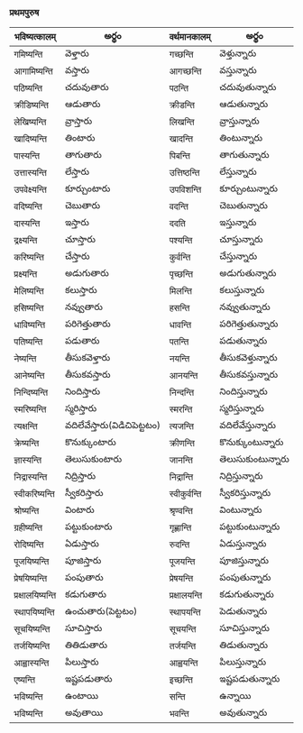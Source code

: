 
 ### प्रथमपुरुष  
 भविष्यत्कालम् | అర్థం |  वर्थमानकालम् | అర్థం |
------------- | ------------- | ------------- | --------- |
गमिष्यन्ति | వెళ్తారు | गच्छन्ति | వెళ్తున్నారు |
आगामिष्यन्ति | వస్తారు | आगच्छन्ति | వస్తున్నారు |
पठिष्यन्ति | చదువుతారు | पठन्ति | చదువుతున్నారు |
क्रीडिष्यन्ति | ఆడుతారు | क्रीडन्ति | ఆడుతున్నారు |
लेखिष्यन्ति | వ్రాస్తారు | लिखन्ति | వ్రాస్తున్నారు |
खादिष्यन्ति | తింటారు | खादन्ति | తింటున్నారు |
पास्यन्ति | తాగుతారు | पिबन्ति | తాగుతున్నారు |
उत्तास्यन्ति | లేస్తారు | उत्तिष्ठन्ति | లేస్తున్నారు |
उपवेक्ष्यन्ति | కూర్చుంటారు | उपविशन्ति | కూర్చుంటున్నారు |
वदिष्यन्ति  | చెబుతారు | वदन्ति | చెబుతున్నారు |
दास्यन्ति | ఇస్తారు | ददति | ఇస్తున్నారు |
द्रक्ष्यन्ति | చూస్తారు | पश्यन्ति | చూస్తున్నారు |
करिष्यन्ति | చేస్తారు | कुर्वन्ति | చేస్తున్నారు |
प्रक्ष्यन्ति | అడుగుతారు | पृच्छन्ति | అడుగుతున్నారు |
मेलिष्यन्ति | కలుస్తారు | मिलन्ति | కలుస్తున్నారు |
हसिष्यन्ति | నవ్వుతారు | हसन्ति | నవ్వుతున్నారు |
धाविष्यन्ति | పరిగెత్తుతారు | धावन्ति | పరిగెత్తుతున్నారు |
पतिष्यन्ति | పడుతారు| पतन्ति | పడుతున్నారు |
नेष्यन्ति | తీసుకవెళ్తారు | नयन्ति | తీసుకవెళ్తున్నారు |
आनेष्यन्ति | తీసుకవస్తారు | आनयन्ति | తీసుకవస్తున్నారు |
निन्दिष्यन्ति | నిందిస్తారు | निन्दन्ति | నిందిస్తున్నారు |
स्मरिष्यन्ति |  స్మరిస్తారు | स्मरन्ति | స్మరిస్తున్నారు |
त्यक्षन्ति |  వదిలేవేస్తారు(విడిచిపెట్టటం) | त्यजन्ति | వదిలేవేస్తున్నారు |
क्रेष्यन्ति |  కొనుక్కుంటారు | क्रीणन्ति | కొనుక్కుంటున్నారు |
ज्ञास्यन्ति | తెలుసుకుంటారు | जानन्ति | తెలుసుకుంటున్నారు |
निद्रास्यन्ति | నిద్రిస్తారు | निद्रान्ति | నిద్రిస్తున్నారు |
स्वीकरिष्यन्ति |  స్వీకరిస్తారు | स्वीकुर्वन्ति | స్వీకరిస్తున్నారు |
श्रोष्यन्ति |  వింటారు | श्रृण्वन्ति | వింటున్నారు |
ग्रहीष्यन्ति | పట్టుకుంటారు | गृह्णान्ति | పట్టుకుంటున్నారు |
रोदिष्यन्ति | ఏడుస్తారు | रुदन्ति | ఏడుస్తున్నారు |
पूजयिष्यन्ति | పూజిస్తారు | पूजयन्ति | పూజిస్తున్నారు |
प्रेषयिष्यन्ति |  పంపుతారు | प्रेषयन्ति | పంపుతున్నారు |
प्रक्षालयिष्यन्ति | కడుగుతారు | प्रक्षालयन्ति | కడుగుతున్నారు |
स्थापयिष्यन्ति | ఉంచుతారు(పెట్టటం) | स्थापयन्ति | పెడుతున్నారు |
सूचयिष्यन्ति | సూచిస్తారు | सूचयन्ति | సూచిస్తున్నారు |
तर्जयिष्यन्ति  | తితిడుతారు | तर्जयन्ति | తిడుతున్నారు |
आह्वास्यन्ति |  పిలుస్తారు | आह्वयन्ति | పిలుస్తున్నారు |
एष्यन्ति |  ఇష్టపడుతారు | इच्छन्ति | ఇష్టపడుతున్నారు |
भविष्यन्ति | ఉంటాయి | सन्ति | ఉన్నాయి |
भविष्यन्ति | అవుతాయి | भवन्ति | అవుతున్నారు |



